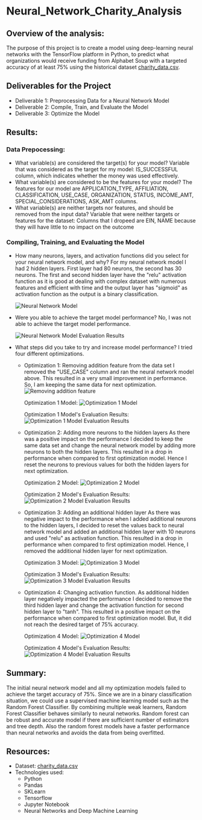 # Neural_Network_Charity_Analysis

## Overview of the analysis:
The purpose of this project is to create a model using deep-learning neural networks with the TensorFlow platform in Python, to predict what organizations would receive funding from Alphabet Soup with a targeted accuracy of at least 75% using the historical dataset [charity_data.csv](Resources/charity_data.csv).

## Deliverables for the Project
- Deliverable 1: Preprocessing Data for a Neural Network Model
- Deliverable 2: Compile, Train, and Evaluate the Model
- Deliverable 3: Optimize the Model

## Results:

### Data Prepocessing:
- What variable(s) are considered the target(s) for your model?
  Variable that was considered as the target for my model: IS_SUCCESSFUL column, which indicates whether the money was used effectively.
- What variable(s) are considered to be the features for your model?
  The features for our model are APPLICATION_TYPE, AFFILIATION, CLASSIFICATION, USE_CASE, ORGANIZATION, STATUS, INCOME_AMT, SPECIAL_CONSIDERATIONS, ASK_AMT columns.
- What variable(s) are neither targets nor features, and should be removed from the input data?
  Variable that were neither targets or features for the dataset: Columns that I dropeed are EIN, NAME because they will have little to no impact on the outcome

### Compiling, Training, and Evaluating the Model
- How many neurons, layers, and activation functions did you select for your neural network model, and why?
  For my neural network model I had 2 hidden layers. First layer had 80 neurons, the second has 30 neurons. The first and second hidden layer have the "relu" activation function as it is good at dealing with complex dataset with numerous features and efficient with time and the output layer has "sigmoid" as activation function as the output is a binary classification.

  ![Neural Network Model](Resources/nn_model.PNG)
  
- Were you able to achieve the target model performance?
  No, I was not able to achieve the target model performance.

  ![Neural Network Model Evaluation Results](Resources/nn_model_results.PNG)

- What steps did you take to try and increase model performance?
  I tried four different optimizations.
  
  - Optimization 1: Removing addition feature from the data set
        I removed the "USE_CASE" column and ran the neural network model above. This resulted in a very small improvement in performance. So, I am keeping the same data for next optimization.
        ![Removing addition feature](Resources/opt1_model_remove_field.PNG)
        
    Optimization 1 Model:
        ![Optimization 1 Model](Resources/opt1_model.PNG)
    
    Optimization 1 Model's Evaluation Results:
    ![Optimization 1 Model Evaluation Results](Resources/opt1_model_results.PNG)

  - Optimization 2: Adding more neurons to the hidden layers
        As there was a positive impact on the performance I decided to keep the same data set and change the neural network model by adding more neurons to both the hidden layers. This resulted in a drop in performance when compared to first optimization model. Hence I reset the neurons to previous values for both the hidden layers for next optimization.

    Optimization 2 Model:
        ![Optimization 2 Model](Resources/opt2_model.PNG)

    Optimization 2 Model's Evaluation Results:
        ![Optimization 2 Model Evaluation Results](Resources/opt2_model_results.PNG)

  - Optimization 3: Adding an additional hidden layer
        As there was negative impact to the performance when I added additional neurons to the hidden layers, I decided to reset the values back to neural network model and added an additional hidden layer with 10 neurons and used "relu" as activation function. This resulted in a drop in performance when compared to first optimization model. Hence, I removed the additional hidden layer for next optimization.

    Optimization 3 Model:
        ![Optimization 3 Model](Resources/opt3_model.PNG)

    Optimization 3 Model's Evaluation Results:
        ![Optimization 3 Model Evaluation Results](Resources/opt3_model_results.PNG)

  - Optimization 4: Changing activation function.
        As additional hidden layer negatively impacted the performance I decided to remove the third hidden layer and change the activation function for second hidden layer to "tanh". This resulted in a positive impact on the performance when compared to first optimization model. But, it did not reach the desired target of 75% accuracy.

    Optimization 4 Model:
        ![Optimization 4 Model](Resources/opt4_model.PNG)

    Optimization 4 Model's Evaluation Results:
        ![Optimization 4 Model Evaluation Results](Resources/opt4_model_results.PNG)


## Summary:
The initial neural network model and all my optimization models failed to achieve the target accuracy of 75%. Since we are in a binary classification situation, we could use a supervised machine learning model such as the Random Forest Classifier. By combining multiple weak learners, Random Forest Classifier behaves similarly to neural networks. Random forest can be robust and accurate model if there are sufficient number of estimators and tree depth. Also the random forest models have a faster performance than neural networks and avoids the data from being overfitted.

## Resources:
- Dataset: [charity_data.csv](Resources/charity_data.csv)
- Technologies used:
  - Python
  - Pandas
  - SKLearn
  - Tensorflow
  - Jupyter Notebook
  - Neural Networks and Deep Machine Learning